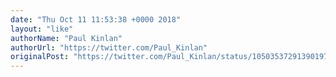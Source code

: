 ```yaml
---
date: "Thu Oct 11 11:53:38 +0000 2018"
layout: "like"
authorName: "Paul Kinlan"
authorUrl: "https://twitter.com/Paul_Kinlan"
originalPost: "https://twitter.com/Paul_Kinlan/status/1050353729139019776"
---
```

